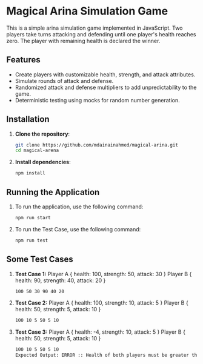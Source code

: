 # Magical Arina Simulation Game

This is a simple arina simulation game implemented in JavaScript. Two players take turns attacking and defending until one player's health reaches zero. The player with remaining health is declared the winner.

## Features

- Create players with customizable health, strength, and attack attributes.
- Simulate rounds of attack and defense.
- Randomized attack and defense multipliers to add unpredictability to the game.
- Deterministic testing using mocks for random number generation.

## Installation

1. **Clone the repository**:

   ```sh
   git clone https://github.com/mdainainahmed/magical-arina.git
   cd magical-arena
   ```

2. **Install dependencies**:
   ```sh
   npm install
   ```

## Running the Application

1. To run the application, use the following command:

    ```sh
    npm run start
    ```

2. To run the Test Case, use the following command:

    ```sh
    npm run test
    ```

## Some Test Cases

1. **Test Case 1:**
   Player A {
   health: 100,
   strength: 50,
   attack: 30
   }
   Player B {
   health: 90,
   strength: 40,
   attack: 20
   }
   ```sh
   100 50 30 90 40 20
   ```
2. **Test Case 2:**
   Player A {
   health: 100,
   strength: 10,
   attack: 5
   }
   Player B {
   health: 50,
   strength: 5,
   attack: 10
   }
   ```sh
   100 10 5 50 5 10
   ```
3. **Test Case 3:**
   Player A {
   health: -4,
   strength: 10,
   attack: 5
   }
   Player B {
   health: 50,
   strength: 5,
   attack: 10
   }
   ```sh
   100 10 5 50 5 10
   Expected Output: ERROR :: Health of both players must be greater than 0 to start the game.
   ```
